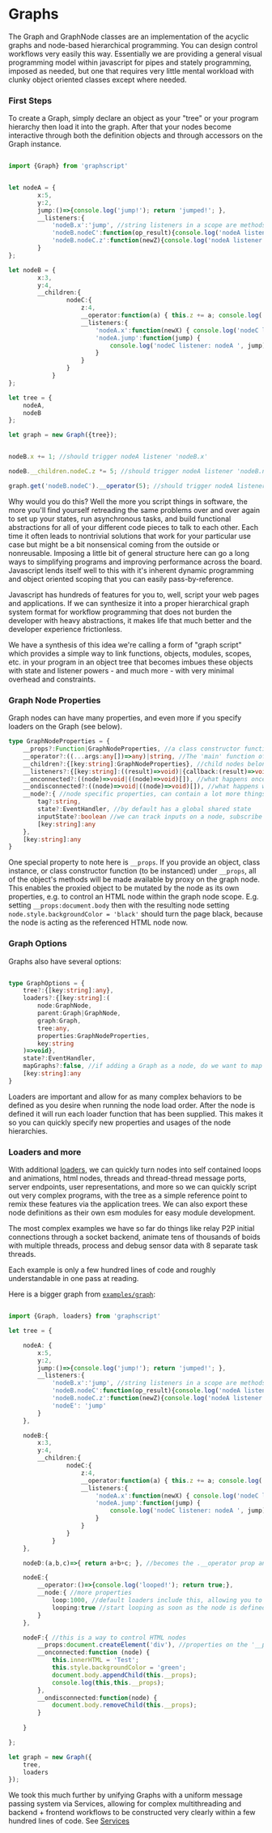 # Graphs

The Graph and GraphNode classes are an implementation of the acyclic graphs and node-based hierarchical programming. You can design control workflows very easily this way. Essentially we are providing a general visual programming model within javascript for pipes and stately programming, imposed as needed, but one that requires very little mental workload with clunky object oriented classes except where needed.


### First Steps

To create a Graph, simply declare an object as your "tree" or your program hierarchy then load it into the graph. After that your nodes become interactive through both the definition objects and through accessors on the Graph instance.

```ts

import {Graph} from 'graphscript'


let nodeA = {
        x:5,
        y:2,
        jump:()=>{console.log('jump!'); return 'jumped!'; },
        __listeners:{
            'nodeB.x':'jump', //string listeners in a scope are methods bound to 'this' node
            'nodeB.nodeC':function(op_result){console.log('nodeA listener: nodeC operator returned:', op_result, this)},
            'nodeB.nodeC.z':function(newZ){console.log('nodeA listener: nodeC z prop changed:', newZ, this)},
        }
};

let nodeB = {
        x:3,
        y:4,
        __children:{
                nodeC:{
                    z:4,
                    __operator:function(a) { this.z += a; console.log('nodeC operator: nodeC z prop added to',this); return this.z; },
                    __listeners:{
                        'nodeA.x':function(newX) { console.log('nodeC listener: nodeA x prop updated', newX);},
                        'nodeA.jump':function(jump) { 
                            console.log('nodeC listener: nodeA ', jump);
                        }
                    }
                }
            }
};

let tree = {
    nodeA,
    nodeB
};

let graph = new Graph({tree});


nodeB.x += 1; //should trigger nodeA listener 'nodeB.x'

nodeB.__children.nodeC.z *= 5; //should trigger nodeA listener 'nodeB.nodeC.z'

graph.get('nodeB.nodeC').__operator(5); //should trigger nodeA listeners 'nodeB.nodeC.z' and 'nodeB.nodeC'

```

Why would you do this? Well the more you script things in software, the more you'll find yourself retreading the same problems over and over again to set up your states, run asynchronous tasks, and build functional abstractions for all of your different code pieces to talk to each other. Each time it often leads to nontrivial solutions that work for your particular use case but might be a bit nonsensical coming from the outside or nonreusable. Imposing a little bit of general structure here can go a long ways to simplifying programs and improving performance across the board. Javascript lends itself well to this with it's inherent dynamic programming and object oriented scoping that you can easily pass-by-reference. 

Javascript has hundreds of features for you to, well, script your web pages and applications. If we can synthesize it into a proper hierarchical graph system format for workflow programming that does not burden the developer with heavy abstractions, it makes life that much better and the developer experience frictionless. 

We have a synthesis of this idea we're calling a form of "graph script" which provides a simple way to link functions, objects, modules, scopes, etc. in your program in an object tree that becomes imbues these objects with state and listener powers - and much more - with very minimal overhead and constraints.



### Graph Node Properties

Graph nodes can have many properties, and even more if you specify loaders on the Graph (see below).

```ts
type GraphNodeProperties = {
    __props?:Function|GraphNodeProperties, //a class constructor function (calls 'new x()') or an object we want to proxy all of the methods on this node. E.g. an html element gains 'this' access through operators and listeners on this node.
    __operator?:((...args:any[])=>any)|string, //The 'main' function of the graph node, children will call this function if triggered by a parent. Functions passed as graphnodeproperties become the operator which can set state.
    __children?:{[key:string]:GraphNodeProperties}, //child nodes belonging to this node, e.g. for propagating results
    __listeners?:{[key:string]:((result)=>void)|{callback:(result)=>void,subInput?:boolean,[key:string]:any}}, //subscribe by tag to nodes or their specific properties and method outputs
    __onconnected?:((node)=>void|((node)=>void)[]), //what happens once the node is created?
    __ondisconnected?:((node)=>void|((node)=>void)[]), //what happens when the node is deleted?
    __node?:{ //node specific properties, can contain a lot more things
        tag?:string,
        state?:EventHandler, //by default has a global shared state
        inputState?:boolean //we can track inputs on a node, subscribe to state with 'input' on the end of the tag or 'tag.prop' 
        [key:string]:any
    },
    [key:string]:any
}
```

One special property to note here is `__props`. If you provide an object, class instance, or class constructor function (to be instanced) under `__props`, all of the object's methods will be made available by proxy on the graph node. This enables the proxied object to be mutated by the node as its own properties, e.g. to control an HTML node within the graph node scope. E.g. setting `__props:document.body` then with the resulting node setting  `node.style.backgroundColor = 'black'` should turn the page black, because the node is acting as the referenced HTML node now.


### Graph Options

Graphs also have several options:
```ts

type GraphOptions = {
    tree?:{[key:string]:any},
    loaders?:{[key:string]:(
        node:GraphNode,
        parent:Graph|GraphNode,
        graph:Graph,
        tree:any,
        properties:GraphNodeProperties,
        key:string
    )=>void},
    state?:EventHandler,
    mapGraphs?:false, //if adding a Graph as a node, do we want to map all the graph's nodes with the parent graph tag denoting it (for uniqueness)?
    [key:string]:any
}
```

Loaders are important and allow for as many complex behaviors to be defined as you desire when running the node load order. After the node is defined it will run each loader function that has been supplied. This makes it so you can quickly specify new properties and usages of the node hierarchies.

### Loaders and more

With additional [loaders](../Loaders.ts), we can quickly turn nodes into self contained loops and animations, html nodes, threads and thread-thread message ports, server endpoints, user representations, and more so we can quickly script out very complex programs, with the tree as a simple reference point to remix these features via the application trees. We can also export these node definitions as their own esm modules for easy module development.

The most complex examples we have so far do things like relay P2P initial connections through a socket backend, animate tens of thousands of boids with multiple threads, process and debug sensor data with 8 separate task threads. 

Each example is only a few hundred lines of code and roughly understandable in one pass at reading.

Here is a bigger graph from [`examples/graph`](../examples/graph/):

```ts

import {Graph, loaders} from 'graphscript'

let tree = {

    nodeA: {
        x:5,
        y:2,
        jump:()=>{console.log('jump!'); return 'jumped!'; },
        __listeners:{
            'nodeB.x':'jump', //string listeners in a scope are methods bound to 'this' node
            'nodeB.nodeC':function(op_result){console.log('nodeA listener: nodeC operator returned:', op_result, this)},
            'nodeB.nodeC.z':function(newZ){console.log('nodeA listener: nodeC z prop changed:', newZ, this)},
            'nodeE': 'jump'
        }
    },

    nodeB:{
        x:3,
        y:4,
        __children:{
                nodeC:{
                    z:4,
                    __operator:function(a) { this.z += a; console.log('nodeC operator: nodeC z prop added to',this); return this.z; },
                    __listeners:{
                        'nodeA.x':function(newX) { console.log('nodeC listener: nodeA x prop updated', newX);},
                        'nodeA.jump':function(jump) { 
                            console.log('nodeC listener: nodeA ', jump);
                        }
                    }
                }
            }
    },

    nodeD:(a,b,c)=>{ return a+b+c; }, //becomes the .__operator prop and calling triggers setState for this tag (or nested tag if a child)

    nodeE:{
        __operator:()=>{console.log('looped!'); return true;},
        __node:{ //more properties
            loop:1000, //default loaders include this, allowing you to define a timer loop
            looping:true //start looping as soon as the node is defined?
        }
    },

    nodeF:{ //this is a way to control HTML nodes
        __props:document.createElement('div'), //properties on the '__props' object will be proxied and mutatable as 'this' on the node. E.g. for representing HTML elements
        __onconnected:function (node) { 
            this.innerHTML = 'Test';
            this.style.backgroundColor = 'green'; 
            document.body.appendChild(this.__props); 
            console.log(this,this.__props);
        },
        __ondisconnected:function(node) {
            document.body.removeChild(this.__props);
        }
        
    }

};

let graph = new Graph({
    tree,
    loaders
});


```


We took this much further by unifying Graphs with a uniform message passing system via Services, allowing for complex multithreading and backend + frontend workflows to be constructed very clearly within a few hundred lines of code. See [Services](./Service.md)